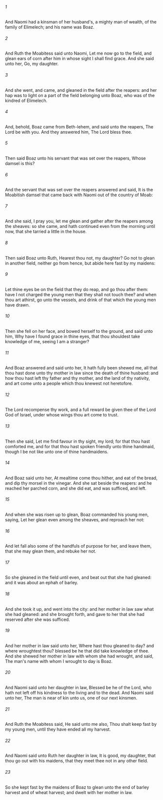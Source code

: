 ###### 1
And Naomi had a kinsman of her husband's, a mighty man of wealth, of the family of Elimelech; and his name was Boaz.

###### 2
And Ruth the Moabitess said unto Naomi, Let me now go to the field, and glean ears of corn after him in whose sight I shall find grace. And she said unto her, Go, my daughter.

###### 3
And she went, and came, and gleaned in the field after the reapers: and her hap was to light on a part of the field belonging unto Boaz, who was of the kindred of Elimelech.

###### 4
And, behold, Boaz came from Beth-lehem, and said unto the reapers, The Lord be with you. And they answered him, The Lord bless thee.

###### 5
Then said Boaz unto his servant that was set over the reapers, Whose damsel is this?

###### 6
And the servant that was set over the reapers answered and said, It is the Moabitish damsel that came back with Naomi out of the country of Moab:

###### 7
And she said, I pray you, let me glean and gather after the reapers among the sheaves: so she came, and hath continued even from the morning until now, that she tarried a little in the house.

###### 8
Then said Boaz unto Ruth, Hearest thou not, my daughter? Go not to glean in another field, neither go from hence, but abide here fast by my maidens:

###### 9
Let thine eyes be on the field that they do reap, and go thou after them: have I not charged the young men that they shall not touch thee? and when thou art athirst, go unto the vessels, and drink of that which the young men have drawn.

###### 10
Then she fell on her face, and bowed herself to the ground, and said unto him, Why have I found grace in thine eyes, that thou shouldest take knowledge of me, seeing I am a stranger?

###### 11
And Boaz answered and said unto her, It hath fully been shewed me, all that thou hast done unto thy mother in law since the death of thine husband: and how thou hast left thy father and thy mother, and the land of thy nativity, and art come unto a people which thou knewest not heretofore.

###### 12
The Lord recompense thy work, and a full reward be given thee of the Lord God of Israel, under whose wings thou art come to trust.

###### 13
Then she said, Let me find favour in thy sight, my lord; for that thou hast comforted me, and for that thou hast spoken friendly unto thine handmaid, though I be not like unto one of thine handmaidens.

###### 14
And Boaz said unto her, At mealtime come thou hither, and eat of the bread, and dip thy morsel in the vinegar. And she sat beside the reapers: and he reached her parched corn, and she did eat, and was sufficed, and left.

###### 15
And when she was risen up to glean, Boaz commanded his young men, saying, Let her glean even among the sheaves, and reproach her not:

###### 16
And let fall also some of the handfuls of purpose for her, and leave them, that she may glean them, and rebuke her not.

###### 17
So she gleaned in the field until even, and beat out that she had gleaned: and it was about an ephah of barley.

###### 18
And she took it up, and went into the city: and her mother in law saw what she had gleaned: and she brought forth, and gave to her that she had reserved after she was sufficed.

###### 19
And her mother in law said unto her, Where hast thou gleaned to day? and where wroughtest thou? blessed be he that did take knowledge of thee. And she shewed her mother in law with whom she had wrought, and said, The man's name with whom I wrought to day is Boaz.

###### 20
And Naomi said unto her daughter in law, Blessed be he of the Lord, who hath not left off his kindness to the living and to the dead. And Naomi said unto her, The man is near of kin unto us, one of our next kinsmen.

###### 21
And Ruth the Moabitess said, He said unto me also, Thou shalt keep fast by my young men, until they have ended all my harvest.

###### 22
And Naomi said unto Ruth her daughter in law, It is good, my daughter, that thou go out with his maidens, that they meet thee not in any other field.

###### 23
So she kept fast by the maidens of Boaz to glean unto the end of barley harvest and of wheat harvest; and dwelt with her mother in law.

